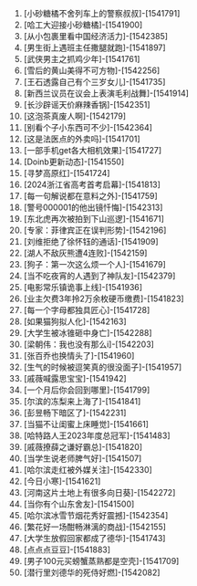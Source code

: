 
1. [小砂糖橘不舍列车上的警察叔叔]-[1541791]
1. [哈工大迎接小砂糖橘]-[1541900]
1. [从小包裹里看中国经济活力]-[1542385]
1. [男生街上遇班主任撒腿就跑]-[1541897]
1. [武侠男主之抓鸡少年]-[1541761]
1. [雪后的黄山美得不可方物]-[1542256]
1. [王石透露自己有个三岁女儿]-[1541735]
1. [新西兰议员在议会上表演毛利战舞]-[1541914]
1. [长沙辟谣天价麻辣香锅]-[1542351]
1. [这泡茶真废人啊]-[1542179]
1. [别看个子小东西可不少]-[1542364]
1. [这是法医点的外卖吗]-[1541701]
1. [一部手机get各大相机效果]-[1541727]
1. [Doinb更新动态]-[1541550]
1. [寻梦高原红]-[1541724]
1. [2024浙江省高考首考启幕]-[1541813]
1. [每一句解说都在意料之外]-[1541759]
1. [警号000001的他出镜忏悔]-[1542313]
1. [东北虎再次被拍到下山巡逻]-[1541671]
1. [专家：菲律宾正在误判形势]-[1542196]
1. [刘维拒绝了徐怀钰的通话]-[1541909]
1. [湖人不敌灰熊遭4连败]-[1542159]
1. [狗子：第一次这么烦一个人]-[1541679]
1. [当不吃夜宵的人遇到了神队友]-[1542379]
1. [电影常乐镇诡事上线]-[1541936]
1. [业主欠费3年拎2万余枚硬币缴费]-[1541823]
1. [每一个字母都独具匠心]-[1541728]
1. [如果猫狗拟人化]-[1542163]
1. [大学生被冰锥砸中身亡]-[1542288]
1. [梁朝伟：我也没有那么i]-[1542203]
1. [张百乔也换情头了]-[1541960]
1. [生气的时候被逗笑真的很没面子]-[1541957]
1. [戚薇喊露思宝宝]-[1541942]
1. [一个月后你会回到哪里]-[1541799]
1. [尔滨的冻梨来上海了]-[1541841]
1. [彭昱畅下暗区了]-[1542231]
1. [当猫不让闺蜜上床睡觉]-[1541661]
1. [哈特路人王2023年度总冠军]-[1541483]
1. [戚薇撩薛之谦好霸总]-[1541820]
1. [当学生说老师脾气好]-[1541507]
1. [哈尔滨走红被外媒关注]-[1542330]
1. [今日小寒]-[1541621]
1. [河南这片土地上有很多向日葵]-[1542272]
1. [当你有个山东舍友]-[1541500]
1. [哈尔滨冰雪节烟花秀好震撼]-[1542354]
1. [繁花好一场酣畅淋漓的商战]-[1542155]
1. [大学生放假回家都成了德华]-[1541743]
1. [点点点豆豆]-[1541883]
1. [男子100元买螃蟹蒸熟都是空壳]-[1541709]
1. [潜行里刘德华的死侍好燃]-[1542082]